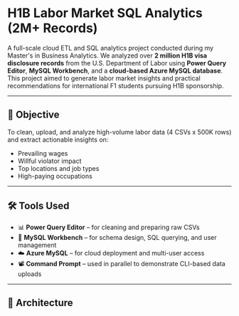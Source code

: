 # H1B Labor Market SQL Analytics (2M+ Records)

A full-scale cloud ETL and SQL analytics project conducted during my Master's in Business Analytics. We analyzed over **2 million H1B visa disclosure records** from the U.S. Department of Labor using **Power Query Editor**, **MySQL Workbench**, and a **cloud-based Azure MySQL database**. This project aimed to generate labor market insights and practical recommendations for international F1 students pursuing H1B sponsorship.

---

## 🎯 Objective

To clean, upload, and analyze high-volume labor data (4 CSVs x 500K rows) and extract actionable insights on:
- Prevailing wages
- Willful violator impact
- Top locations and job types
- High-paying occupations

---

## 🛠️ Tools Used

- 📊 **Power Query Editor** – for cleaning and preparing raw CSVs
- 🧩 **MySQL Workbench** – for schema design, SQL querying, and user management
- ☁️ **Azure MySQL** – for cloud deployment and multi-user access
- 📽️ **Command Prompt** – used in parallel to demonstrate CLI-based data uploads

---

## 🧱 Architecture

